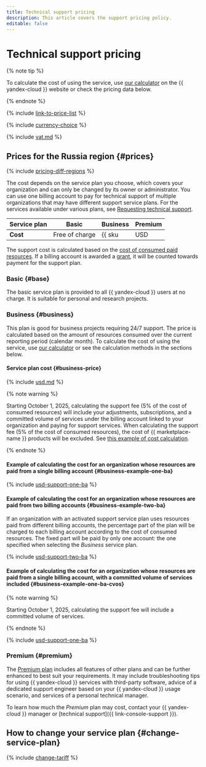 ```yaml
---
title: Technical support pricing
description: This article covers the support pricing policy.
editable: false
---
```


# Technical support pricing


{% note tip %}




To calculate the cost of using the service, use [our calculator](https://yandex.cloud/en/prices?state=a1e4dbe0c722#calculator) on the {{ yandex-cloud }} website or check the pricing data below.


{% endnote %}



{% include [link-to-price-list](../_includes/pricing/link-to-price-list.md) %}

{% include [currency-choice](../_includes/pricing/currency-choice.md) %}

{% include [vat.md](../_includes/vat.md) %}


## Prices for the Russia region {#prices}



{% include [pricing-diff-regions](../_includes/pricing-diff-regions.md) %}

The cost depends on the service plan you choose, which covers your organization and can only be changed by its owner or administrator. You can use one billing account to pay for technical support of multiple organizations that may have different support service plans. For the services available under various plans, see [Requesting technical support](overview.md).




Service plan | Basic           | Business                       | Premium 
--- |-------------------|------------------------------|--------
 **Cost** | Free of charge | {{ sku|USD|support.organization.business.fixed_consumption.v1|string }} per month from the billing account selected at the time of service plan activation and 5% of the organization's resource consumption cost, regardless of which billing account the organization's resources are linked to. | Upon request


The support cost is calculated based on the [cost of consumed paid resources](../billing/pricing.md). If a billing account is awarded a [grant](../billing/concepts/bonus-account.md), it will be counted towards payment for the support plan.

### Basic {#base}

The basic service plan is provided to all {{ yandex-cloud }} users at no charge. It is suitable for personal and research projects.

### Business {#business}

This plan is good for business projects requiring 24/7 support.
The price is calculated based on the amount of resources consumed over the current reporting period (calendar month). To calculate the cost of using the service, use [our calculator](/prices#calculator) or see the calculation methods in the sections below.

#### Service plan cost {#business-price}




{% include [usd.md](../_pricing/support/usd-business-2023.md) %}


{% note warning %}

Starting October 1, 2025, calculating the support fee (5% of the cost of consumed resources) will include your adjustments, subscriptions, and a committed volume of services under the billing account linked to your organization and paying for support services. When calculating the support fee (5% of the cost of consumed resources), the cost of {{ marketplace-name }} products will be excluded. See [this example of cost calculation](#business-example-one-ba-cvos).

{% endnote %}

#### Example of calculating the cost for an organization whose resources are paid from a single billing account {#business-example-one-ba}




{% include [usd-support-one-ba](../_pricing_examples/support/usd-one-ba.md) %}


#### Example of calculating the cost for an organization whose resources are paid from two billing accounts {#business-example-two-ba}

If an organization with an activated support service plan uses resources paid from different billing accounts, the percentage part of the plan will be charged to each billing account according to the cost of consumed resources. The fixed part will be paid by only one account: the one specified when selecting the _Business_ service plan.




{% include [usd-support-two-ba](../_pricing_examples/support/usd-two-ba.md) %}



#### Example of calculating the cost for an organization whose resources are paid from a single billing account, with a committed volume of services included {#business-example-one-ba-cvos}

{% note warning %}

Starting October 1, 2025, calculating the support fee will include a committed volume of services.

{% endnote %}




{% include [usd-support-one-ba](../_pricing_examples/support/usd-one-ba-cvos.md) %}



### Premium {#premium}

The [Premium plan](/support) includes all features of other plans and can be further enhanced to best suit your requirements. It may include troubleshooting tips for using {{ yandex-cloud }} services with third-party software, advice of a dedicated support engineer based on your {{ yandex-cloud }} usage scenario, and services of a personal technical manager.

To learn how much the _Premium_ plan may cost, contact your {{ yandex-cloud }} manager or [technical support]({{ link-console-support }}).


## How to change your service plan {#change-service-plan}

{% include [change-tariff](../_includes/support/change-pricing.md) %}
